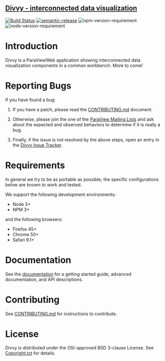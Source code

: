 ## [Divvy - interconnected data visualization](http://kitware.github.io/divvy/)

[![Build Status](https://travis-ci.org/Kitware/vtk-js.svg)](https://travis-ci.org/Kitware/divvy)
[![semantic-release](https://img.shields.io/badge/%20%20%F0%9F%93%A6%F0%9F%9A%80-semantic--release-e10079.svg)](https://github.com/semantic-release/semantic-release)
![npm-version-requirement](https://img.shields.io/badge/npm->=3.0.0-brightgreen.svg)
![node-version-requirement](https://img.shields.io/badge/node->=5.0.0-brightgreen.svg)

Introduction
============

Divvy is a ParaViewWeb application showing interconnected data visualization components in a common workbench. More to come!

Reporting Bugs
==============

If you have found a bug:

1. If you have a patch, please read the [CONTRIBUTING.md][] document.

2. Otherwise, please join the one of the [ParaView Mailing Lists][] and ask
   about the expected and observed behaviors to determine if it is
   really a bug.

3. Finally, if the issue is not resolved by the above steps, open
   an entry in the [Divvy Issue Tracker][].

[CONTRIBUTING.md]: CONTRIBUTING.md
[ParaView Mailing Lists]: http://www.paraview.org/mailing-lists/
[Divvy Issue Tracker]: https://github.com/Kitware/divvy/issues

Requirements
============

In general we try to be as portable as possible; the specific configurations below are known to work and tested.

We support the following development environments:

- Node 5+
- NPM 3+

and the following browsers:

- Firefox 45+
- Chrome 50+
- Safari 9.1+

Documentation
=============

See the [documentation](https://kitware.github.io/divvy) for a
getting started guide, advanced documentation, and API descriptions.

Contributing
============

See [CONTRIBUTING.md](CONTRIBUTING.md) for instructions to contribute.

License
=======

Divvy is distributed under the OSI-approved BSD 3-clause License.
See [Copyright.txt][] for details.

[Copyright.txt]: Copyright.txt
